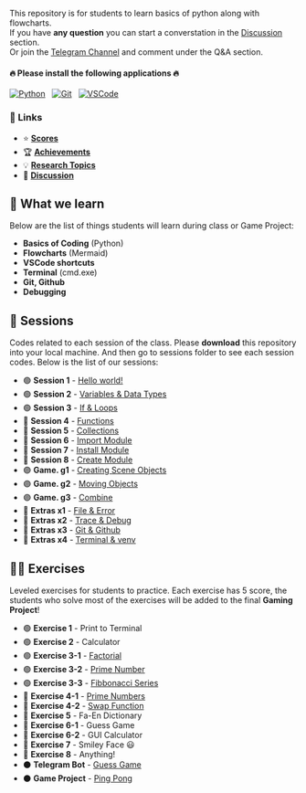 This repository is for students to learn basics of python along with flowcharts.  
If you have **any question** you can start a converstation in the [Discussion](https://github.com/hayyaun/kids/discussions) section.  
Or join the [Telegram Channel](https://t.me/nodetcode) and comment under the Q&A section.

#### 🔥 Please install the following applications 🔥

[![Python](https://img.shields.io/badge/Python-FFD43B?style=for-the-badge&logo=python&logoColor=blue)](https://www.python.org/downloads/release/python-3130/) &nbsp; [![Git](https://img.shields.io/badge/GIT-E44C30?style=for-the-badge&logo=git&logoColor=white)](https://git-scm.com/downloads) &nbsp; [![VSCode](https://img.shields.io/badge/VSCode-0078D4?style=for-the-badge&logo=visual%20studio%20code&logoColor=white)](https://code.visualstudio.com/)

### 🔗 Links

- ⭐ [**Scores**](/SCORES.md)
- 🏆 [**Achievements**](/SCORES.md#-achievements)
- 💡 [**Research Topics**](/RESEARCH.md)
- 💬 [**Discussion**](https://github.com/hayyaun/kids/discussions)

## 🧠 What we learn

Below are the list of things students will learn during class or Game Project:

- **Basics of Coding** (Python)
- **Flowcharts** (Mermaid)
- **VSCode shortcuts**
- **Terminal** (cmd.exe)
- **Git, Github**
- **Debugging**

## 📒 Sessions

Codes related to each session of the class.
Please **download** this repository into your local machine.
And then go to sessions folder to see each session codes.
Below is the list of our sessions:

- 🟢 **Session 1** - [Hello world!](/sessions/session-1.ipynb)
- 🟢 **Session 2** - [Variables & Data Types](/sessions/session-2.ipynb)
- 🟢 **Session 3** - [If & Loops](/sessions/session-3.ipynb)
- 🔴 **Session 4** - [Functions](/sessions/session-4.ipynb)
- 🔴 **Session 5** - [Collections](/sessions/session-5.ipynb)
- 🔴 **Session 6** - [Import Module](/sessions/session-6.ipynb)
- 🔴 **Session 7** - [Install Module](/sessions/session-7.ipynb)
- 🔴 **Session 8** - [Create Module](/sessions/session-8.ipynb)
- 🟣 **Game. g1** - [Creating Scene Objects](/sessions/session-x2.ipynb)
- 🟣 **Game. g2** - [Moving Objects](/sessions/session-x2.ipynb)
- 🟣 **Game. g3** - [Combine](/sessions/session-x2.ipynb)
- 🔵 **Extras x1** - [File & Error](/sessions/session-x2.ipynb)
- 🔵 **Extras x2** - [Trace & Debug](/sessions/session-x2.ipynb)
- 🔵 **Extras x3** - [Git & Github](/sessions/session-x2.ipynb)
- 🔵 **Extras x4** - [Terminal & venv](/sessions/session-x2.ipynb)

## 🧑‍💻 Exercises

Leveled exercises for students to practice.
Each exercise has 5 score, the students who solve most of the exercises will be added to the final **Gaming Project**!

- 🟢 **Exercise 1** - Print to Terminal
- 🟢 **Exercise 2** - Calculator
- 🟢 **Exercise 3-1** - [Factorial](/exercises/exercise-3-1.md)
- 🟢 **Exercise 3-2** - [Prime Number](/exercises/exercise-3-2.md)
- 🟢 **Exercise 3-3** - [Fibbonacci Series](/exercises/exercise-3-3.md)
- 🔴 **Exercise 4-1** - [Prime Numbers](/exercises/exercise-4-1.md)
- 🔴 **Exercise 4-2** - [Swap Function](/exercises/exercise-4-2.md)
- 🔴 **Exercise 5** - Fa-En Dictionary
- 🔴 **Exercise 6-1** - Guess Game
- 🔴 **Exercise 6-2** - GUI Calculator
- 🔴 **Exercise 7** - Smiley Face 😃
- 🔴 **Exercise 8** - Anything!
- ⚫️ **Telegram Bot** - [Guess Game](/projects/guess-bot/)
- ⚫️ **Game Project** - [Ping Pong](/projects/ping-pong/)
